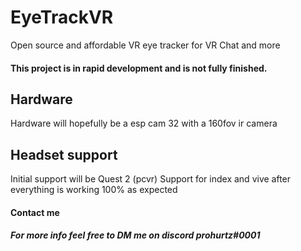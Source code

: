 # EyeTrackVR
Open source and affordable VR eye tracker for VR Chat and more
#### This project is in rapid development and is not fully finished.
## Hardware
Hardware will hopefully be a esp cam 32 with a 160fov ir camera
## Headset support
Initial support will be Quest 2 (pcvr) 
Support for index and vive after everything is working 100% as expected

#### Contact me

##### For more info feel free to DM me on discord prohurtz#0001
